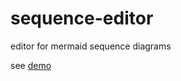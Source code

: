 # sequence-editor
editor for mermaid sequence diagrams

see [demo](https://ethereum-financial-tools.github.io/sequence-editor/)
